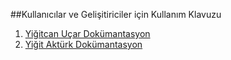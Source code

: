 ##Kullanıcılar ve Gelişitiriciler için Kullanım Klavuzu

1. [Yiğitcan Uçar Dokümantasyon](https://a-sinanyuksel.gitbook.io/gereksinimlerim/asim-sinan-yueksel/gelistirici-dokuemani)
2. [Yiğit Aktürk Dokümantasyon](https://a-sinanyuksel.gitbook.io/gereksinimlerim/asim-sinan-yueksel/gelistirici-dokuemani)
